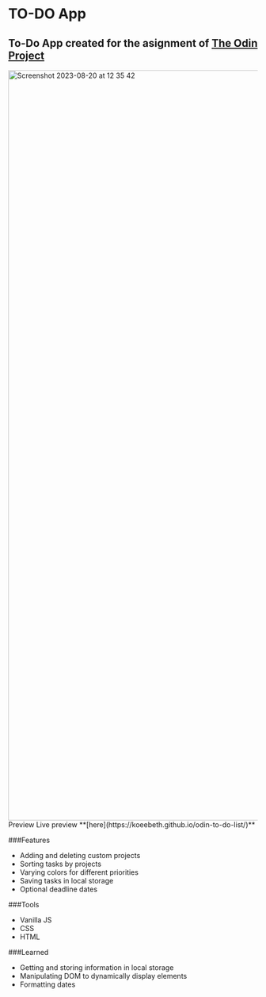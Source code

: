 # TO-DO App

## To-Do App created for the asignment of [The Odin Project](https://www.theodinproject.com/)
<img width="1512" alt="Screenshot 2023-08-20 at 12 35 42" src="https://github.com/koeebeth/odin-to-do-list/assets/96339397/e0b8e8a0-9f7a-4884-9a67-d72bcb6a1034">
Preview
Live preview **[here](https://koeebeth.github.io/odin-to-do-list/)**

###Features
- Adding and deleting custom projects
- Sorting tasks by projects
- Varying colors for different priorities
- Saving tasks in local storage
- Optional deadline dates

###Tools
- Vanilla JS
- CSS
- HTML

###Learned
- Getting and storing information in local storage
- Manipulating DOM to dynamically display elements
- Formatting dates
